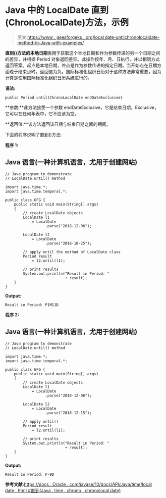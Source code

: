 # Java 中的 LocalDate 直到(ChronoLocalDate)方法，示例

> 原文:[https://www . geesforgeks . org/local date-untilchronolocaldate-method-in-Java-with-examples/](https://www.geeksforgeeks.org/localdate-untilchronolocaldate-method-in-java-with-examples/)

**直到()**方法的**本地日期**类用于获取这个本地日期和作为参数传递的另一个日期之间的差异，并根据 Period 对象返回差异。此操作按年、月、日执行，并以相同方式返回答案。起点是本地日期，终点是作为参数传递的指定日期。当开始点在日期方面晚于结束点时，返回值为负。国际标准化组织日历对于这种方法非常重要，因为计算是使用国际标准化组织日历系统进行的。

**语法:**

```
public Period until(ChronoLocalDate endDateExclusive)
```

**参数:**此方法接受一个参数 endDateExclusive，它是结束日期，Exclusive，它可以在任何年表中，它不应该为空。

**返回值:**该方法返回该日期与结束日期之间的期间。

下面的程序说明了直到()方法:

**程序 1:**

## Java 语言(一种计算机语言，尤用于创建网站)

```
// Java program to demonstrate
// LocalDate.until() method

import java.time.*;
import java.time.temporal.*;

public class GFG {
    public static void main(String[] args)
    {
        // create LocalDate objects
        LocalDate l1
            = LocalDate
                  .parse("2018-12-06");

        LocalDate l2
            = LocalDate
                  .parse("2018-10-25");

        // apply until the method of LocalDate class
        Period result
            = l2.until(l1);

        // print results
        System.out.println("Result in Period: "
                           + result);
    }
}
```

**Output:** 

```
Result in Period: P1M11D
```

**程序 2:**

## Java 语言(一种计算机语言，尤用于创建网站)

```
// Java program to demonstrate
// LocalDate.until() method

import java.time.*;
import java.time.temporal.*;

public class GFG {
    public static void main(String[] args)
    {
        // create LocalDate objects
        LocalDate l1
            = LocalDate
                  .parse("2018-12-06");

        LocalDate l2
            = LocalDate
                  .parse("2018-12-15");

        // apply until()
        Period result
            = l2.until(l1);

        // print results
        System.out.println("Result in Period: "
                           + result);
    }
}
```

**Output:** 

```
Result in Period: P-9D
```

**参考文献:**[https://docs . Oracle . com/javase/10/docs/API/Java/time/local date . html #直到(Java . time . chrono . chronolocal date)](https://docs.oracle.com/javase/10/docs/api/java/time/LocalDate.html#until(java.time.chrono.ChronoLocalDate))